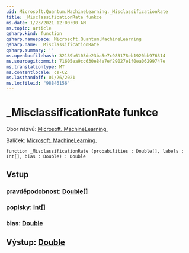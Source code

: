 ```yaml
---
uid: Microsoft.Quantum.MachineLearning._MisclassificationRate
title: _MisclassificationRate funkce
ms.date: 1/23/2021 12:00:00 AM
ms.topic: article
qsharp.kind: function
qsharp.namespace: Microsoft.Quantum.MachineLearning
qsharp.name: _MisclassificationRate
qsharp.summary: ''
ms.openlocfilehash: 32139b6103de23ba5e7c983178eb1920bb976314
ms.sourcegitcommit: 71605ea9cc630e84e7ef29027e1f0ea06299747e
ms.translationtype: MT
ms.contentlocale: cs-CZ
ms.lasthandoff: 01/26/2021
ms.locfileid: "98846156"
---
```

# <a name="_misclassificationrate-function"></a>_MisclassificationRate funkce

Obor názvů: [Microsoft. MachineLearning.](xref:Microsoft.Quantum.MachineLearning)

Balíček: [Microsoft. MachineLearning.](https://nuget.org/packages/Microsoft.Quantum.MachineLearning)




```qsharp
function _MisclassificationRate (probabilities : Double[], labels : Int[], bias : Double) : Double
```


## <a name="input"></a>Vstup

### <a name="probabilities--double"></a>pravděpodobnost: [Double](xref:microsoft.quantum.lang-ref.double)[]




### <a name="labels--int"></a>popisky: [int](xref:microsoft.quantum.lang-ref.int)[]




### <a name="bias--double"></a>bias: [Double](xref:microsoft.quantum.lang-ref.double)





## <a name="output--double"></a>Výstup: [Double](xref:microsoft.quantum.lang-ref.double)

